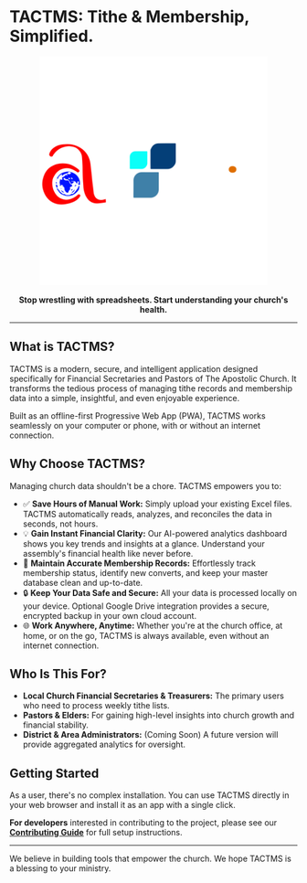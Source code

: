 # TACTMS: Tithe & Membership, Simplified.

<p align="center">
  <img src="/public/img/DarkLogoExpanded.svg" alt="TACTMS Logo" width="400"/>
</p>

<p align="center">
  <strong>Stop wrestling with spreadsheets. Start understanding your church's health.</strong>
</p>

---

## What is TACTMS?

TACTMS is a modern, secure, and intelligent application designed specifically for Financial Secretaries and Pastors of The Apostolic Church. It transforms the tedious process of managing tithe records and membership data into a simple, insightful, and even enjoyable experience.

Built as an offline-first Progressive Web App (PWA), TACTMS works seamlessly on your computer or phone, with or without an internet connection.

## Why Choose TACTMS?

Managing church data shouldn't be a chore. TACTMS empowers you to:

- ✅ **Save Hours of Manual Work:** Simply upload your existing Excel files. TACTMS automatically reads, analyzes, and reconciles the data in seconds, not hours.
- 💡 **Gain Instant Financial Clarity:** Our AI-powered analytics dashboard shows you key trends and insights at a glance. Understand your assembly's financial health like never before.
- 👥 **Maintain Accurate Membership Records:** Effortlessly track membership status, identify new converts, and keep your master database clean and up-to-date.
- 🔒 **Keep Your Data Safe and Secure:** All your data is processed locally on your device. Optional Google Drive integration provides a secure, encrypted backup in your own cloud account.
- 🌐 **Work Anywhere, Anytime:** Whether you're at the church office, at home, or on the go, TACTMS is always available, even without an internet connection.

## Who Is This For?

- **Local Church Financial Secretaries & Treasurers:** The primary users who need to process weekly tithe lists.
- **Pastors & Elders:** For gaining high-level insights into church growth and financial stability.
- **District & Area Administrators:** (Coming Soon) A future version will provide aggregated analytics for oversight.

## Getting Started

As a user, there's no complex installation. You can use TACTMS directly in your web browser and install it as an app with a single click.

**For developers** interested in contributing to the project, please see our [**Contributing Guide**](CONTRIBUTING.md) for full setup instructions.

---

We believe in building tools that empower the church. We hope TACTMS is a blessing to your ministry.
